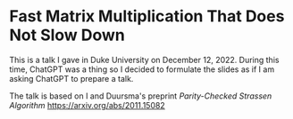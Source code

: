 # Fast Matrix Multiplication That Does Not Slow Down

This is a talk I gave in Duke University on December 12, 2022.
During this time, ChatGPT was a thing so I decided to
formulate the slides as if I am asking ChatGPT to prepare a talk.

The talk is based on I and Duursma's preprint
*Parity-Checked Strassen Algorithm*
<https://arxiv.org/abs/2011.15082>

